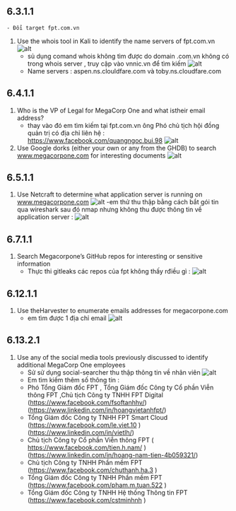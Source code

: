 ## 6.3.1.1
    - Đổi target fpt.com.vn
1. Use the whois tool in Kali to identify the name servers of fpt.com.vn
    ![alt](image/Screenshot%20from%202022-09-17%2011-49-07.png)
    - sủ dụng comand whois không tìm được do domain .com.vn không có trong whois server , truy cập vào vnnic.vn để tìm kiếm 
    ![alt](image/Screenshot%20from%202022-09-17%2011-53-00.png)
    - Name servers : aspen.ns.clouldfare.com và toby.ns.cloudfare.com
## 6.4.1.1
1. Who is the VP of Legal for MegaCorp One and what istheir email address?
   - thay vào đó em tìm kiếm tại fpt.com.vn ông Phó chủ tịch hội đồng quản trị có địa chỉ liên hệ : https://www.facebook.com/quangngoc.bui.98
    ![alt](image/Screenshot%20from%202022-09-18%2017-36-07.png)
2. Use Google dorks (either your own or any from the GHDB) to search www.megacorpone.com for interesting documents
   ![alt](image/Screenshot%20from%202022-09-18%2000-29-45.png)
## 6.5.1.1
1. Use Netcraft to determine what application server is running on www.megacorpone.com
    ![alt](image/Screenshot%20from%202022-09-18%2023-51-22.png)
    -em thử thu thập bằng cách bắt gói tin qua wireshark sau đó nmap nhưng không thu được thông tin về application server :
    ![alt](image/Screenshot%20from%202022-09-19%2000-37-16.png)
## 6.7.1.1
1. Search Megacorpone’s GitHub repos for interesting or sensitive information
    - Thực thi gitleaks  các repos của fpt không thấy rđiều gì : 
    ![alt](image/Screenshot%20from%202022-09-18%2019-40-06.png)
## 6.12.1.1
1. Use theHarvester to enumerate emails addresses for megacorpone.com
    - em tìm được 1 địa chỉ email 
    ![alt](image/Screenshot%20from%202022-09-18%2020-09-43.png)
## 6.13.2.1
1. Use any of the social media tools previously discussed to identify additional MegaCorp One employees
   - Sử sử dụng social-searcher thu thập  thông tin về nhân viên 
    ![alt](image/Screenshot%20from%202022-09-19%2000-47-24.png)
    - Em tìm kiếm thêm  số thông tin : 
    - Phó Tổng Giám đốc FPT , Tổng Giám đốc Công ty Cổ phần Viễn thông FPT ,Chủ tịch Công ty TNHH FPT Digital (https://www.facebook.com/fsoftanhhv/) (https://www.linkedin.com/in/hoangvietanhfpt/)
    - Tổng Giám đốc Công ty TNHH FPT Smart Cloud (https://www.facebook.com/le.viet.10 ) (https://www.linkedin.com/in/vietlh/)
    - Chủ tịch Công ty Cổ phần Viễn thông FPT ( https://www.facebook.com/tien.h.nam/  ) (https://www.linkedin.com/in/hoang-nam-tien-4b059321/)
    - Chủ tịch Công ty TNHH Phần mềm FPT (https://www.facebook.com/chuthanh.ha.3 )
    - Tổng Giám đốc Công ty TNHH Phần mềm FPT (https://www.facebook.com/pham.m.tuan.522 )
    - Tổng Giám đốc Công ty TNHH Hệ thống Thông tin FPT (https://www.facebook.com/cstminhnh )